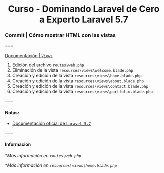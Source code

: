 
<!-- title -->
<h1 align="center">Curso - Dominando Laravel de Cero a Experto Laravel 5.7</h1>
<!-- end title -->

<!-- commit name -->
### Commit | __Cómo mostrar HTML con las vistas__
<!-- end commit name -->
===
<!-- official documentation -->
[Documentación | `Views`](https://laravel.com/docs/5.5/views)
<!-- end official documentation -->

<!-- commit instructions -->
1. Edición del archivo `routes\web.php`
2. Eliminación de la vista `resources\views\welcome.blade.php`
3. Creación y edición de la vista `resources\views\home.blade.php`
4. Creación y edición de la vista `resources\views\about.blade.php`
5. Creación y edición de la vista `resources\views\contact.blade.php`
6. Creación y edición de la vista `resources\views\portfolio.blade.php`
<!-- end commit instructions -->
===
<!-- notes -->
#### Notas:
  - [Documentación oficial de `Laravel 5.7`](https://laravel.com/docs/5.7)
<!-- end notes -->
===
<!-- information -->
#### Información
**Más información en `routes\web.php`*

**Más información en `resources\views\home.blade.php`*
<!-- end information -->